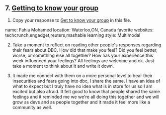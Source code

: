 ## 7. [Getting to know your group](7_get_to_know_your_group/readme.md)

1. Copy your response to <a href="https://github.com/Devbootcamp/phase_0_unit_1/tree/master/week_1/6_Get_to_know_your_group" target="_blank"> Get to know your group</a> in this file.

name: Fahia Mohamed
location: Waterloo,ON, Canada
favorite websites: techcrunch,engadget,reuters,mashable
learning style: Multimodal 

2. Take a moment to reflect on reading other people's responses regarding their fears about DBC. How did that make you feel? Did you feel better, worse, or something else all together? How has your experience this week influenced your feelings? All feelings are welcome and ok. Just take a moment to think about it and write it down. 

2. It made me connect with them on a more personal level to hear their insecurities and fears going into dbc, I share the same. I have an idea of what to expect but I truly have no idea what is in store for us so I am excited but also afraid.  It felt good to know that people shared the same feelings and it reminded me we we're all doing this together and we will grow as devs and as people together and it made it feel more like a community as well. 
